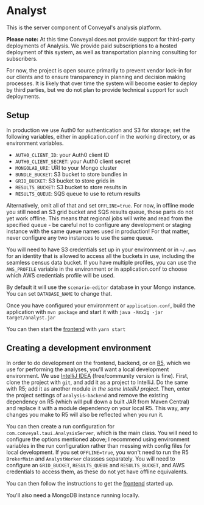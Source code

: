 # Analyst

This is the server component of Conveyal's analysis platform.

**Please note:** At this time Conveyal does not provide support for third-party deployments of Analysis. We provide paid subscriptions to a hosted deployment of this system, as well as transportation planning consulting for subscribers.

For now, the project is open source primarily to prevent vendor lock-in for our clients and to ensure transparency in planning and decision making processes. It is likely that over time the system will become easier to deploy by third parties, but we do not plan to provide technical support for such deployments.

## Setup

In production we use Auth0 for authentication and S3 for storage; set the following variables, either in application.conf
in the working directory, or as environment variables.

- `AUTH0_CLIENT_ID`: your Auth0 client ID
- `AUTH0_CLIENT_SECRET`: your Auth0 client secret
- `MONGOLAB_URI`: URI to your Mongo cluster
- `BUNDLE_BUCKET`: S3 bucket to store bundles in
- `GRID_BUCKET`: S3 bucket to store grids in
- `RESULTS_BUCKET`: S3 bucket to store results in
- `RESULTS_QUEUE`: SQS queue to use to return results

Alternatively, omit all of that and set `OFFLINE=true`. For now, in offline mode you still need an S3 grid bucket and SQS results queue, those parts do not yet work offline. This means that regional jobs will write and read from the specified queue - be careful not to configure any development or staging instance with the same queue names used in production! For that matter, never configure any two instances to use the same queue.

You will need to have S3 credentials set up in your environment or in `~/.aws` for an identity that is allowed to access all the buckets in use, including the seamless census data bucket. If you have multiple profiles, you can use the `AWS_PROFILE` variable in the environment or in application.conf to choose which AWS credentials profile will be used.

By default it will use the `scenario-editor` database in your Mongo instance. You can set `DATABASE_NAME` to change that.

Once you have configured your environment or `application.conf`, build the application with `mvn package` and start it with
`java -Xmx2g -jar target/analyst.jar`

You can then start the [frontend](https://github.com/conveyal/analysis-ui) with `yarn start`

## Creating a development environment

In order to do development on the frontend, backend, or on [R5](https://github.com/conveyal/r5), which we use for
performing the analyses, you'll want a local development environment. We use [IntelliJ IDEA](https://www.jetbrains.com/idea/)
(free/community version is fine). First, clone the project with `git`, and add it as a project to IntelliJ. Do the same with
R5; add it as another module _in the same IntelliJ project_. Then, enter the project settings of `analysis-backend` and remove 
the existing dependency on R5 (which will pull down a built JAR from Maven Central) and replace it with a module dependency 
on your local R5. This way, any changes you make to R5 will also be reflected when you run it.

You can then create a run configuration for `com.conveyal.taui.AnalysisServer`, which is the main class. You will need to
configure the options mentioned above; I recommend using environment variables in the run configuration rather than messing
with config files for local development. If you set `OFFLINE=true`, you won't need to run the R5 `BrokerMain` and
`AnalystWorker` classses separately. You will need to configure an `GRID_BUCKET`, `RESULTS_QUEUE` and `RESULTS_BUCKET`,
and AWS credentials to access them, as these do not yet have offline equivalents.

You can then follow the instructions to get the [frontend](https://github.com/conveyal/analysis-ui) started up.

You'll also need a MongoDB instance running locally.
